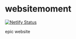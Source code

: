 # websitemoment

[![Netlify Status](https://api.netlify.com/api/v1/badges/49c0db5f-12cb-4efd-8e66-ec38ccc84e7b/deploy-status)](https://app.netlify.com/sites/gilded-kringle-5f1abf/deploys)

epic website 
